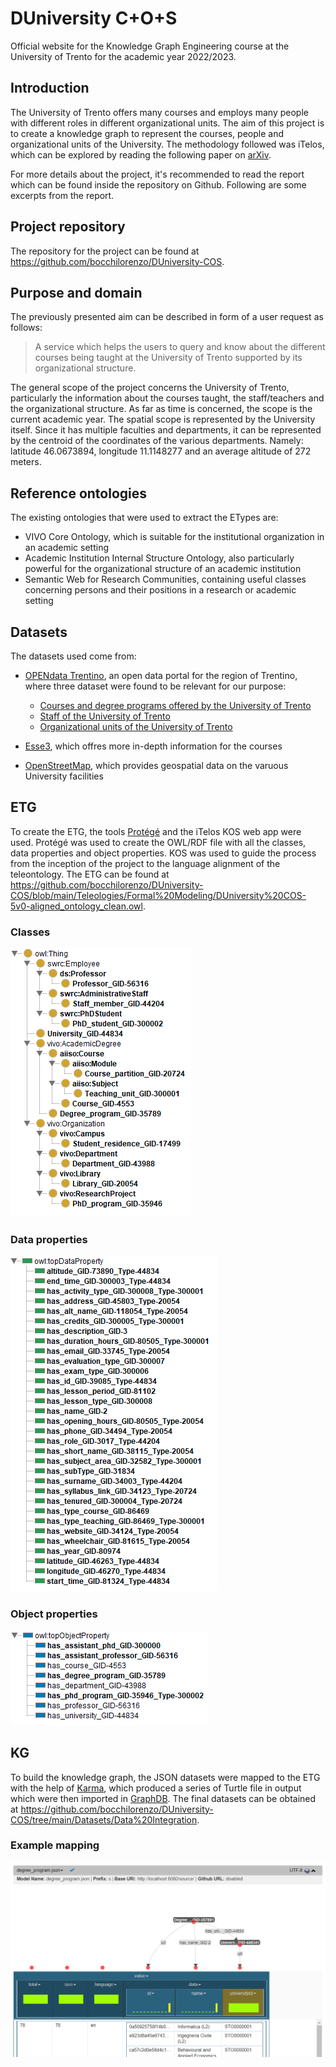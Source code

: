 # DUniversity C+O+S

Official website for the Knowledge Graph Engineering course at the University of Trento for the academic year 2022/2023.

## Introduction

The University of Trento offers many courses and employs many people with different roles in different organizational units. The aim of this project is to create a knowledge graph to represent the courses, people and organizational units of the University. The methodology followed was iTelos, which can be explored by reading the following paper on [arXiv](https://arxiv.org/abs/2105.09418).

For more details about the project, it's recommended to read the report which can be found inside the repository on Github. Following are some excerpts from the report.

## Project repository

The repository for the project can be found at <https://github.com/bocchilorenzo/DUniversity-COS>.

## Purpose and domain

The previously presented aim can be described in form of a user request as follows:

> A service which helps the users to query and know about the different courses being taught at the University of Trento supported by its organizational structure.

The general scope of the project concerns the University of Trento, particularly the information about the courses taught, the staff/teachers and the organizational structure. As far as time is concerned, the scope is the current academic year. The spatial scope is represented by the University itself. Since it has multiple faculties and departments, it can be represented by the centroid of the coordinates of the various departments. Namely: latitude 46.0673894, longitude 11.1148277 and an average altitude of 272 meters.

## Reference ontologies

The existing ontologies that were used to extract the ETypes are:

- VIVO Core Ontology, which is suitable for the institutional organization in an academic setting
- Academic Institution Internal Structure Ontology, also particularly powerful for the organizational structure of an academic institution
- Semantic Web for Research Communities, containing useful classes concerning persons and their positions in a research or academic setting

## Datasets

The datasets used come from:

- [OPENdata Trentino](https://dati.trentino.it), an open data portal for the region of Trentino, where three dataset were found to be relevant for our purpose:
    
    - [Courses and degree programs offered by the University of Trento](https://dati.trentino.it/dataset/courses-and-degree-programs-offered-by-the-university-of-trento)
    - [Staff of the University of Trento](https://dati.trentino.it/dataset/staff-of-the-university-of-trento)
    - [Organizational units of the University of Trento](https://dati.trentino.it/dataset/organizational-units-of-the-university-of-trento)
- [Esse3](https://www.esse3.unitn.it/Root.do), which offres more in-depth information for the courses
- [OpenStreetMap](https://www.openstreetmap.org), which provides geospatial data on the varuous University facilities

## ETG

To create the ETG, the tools [Protégé](https://protege.stanford.edu/) and the iTelos KOS web app were used. Protégé was used to create the OWL/RDF file with all the classes, data properties and object properties. KOS was used to guide the process from the inception of the project to the language alignment of the teleontology. The ETG can be found at <https://github.com/bocchilorenzo/DUniversity-COS/blob/main/Teleologies/Formal%20Modeling/DUniversity%20COS-5v0-aligned_ontology_clean.owl>.

### Classes

![ETG classes](classes.png "Classes")

### Data properties

![ETG data properties](data.png "Data properties")

### Object properties

![ETG object properties](obj.png "Object properties")

## KG

To build the knowledge graph, the JSON datasets were mapped to the ETG with the help of [Karma](https://usc-isi-i2.github.io/karma/), which produced a series of Turtle file in output which were then imported in [GraphDB](https://graphdb.ontotext.com/).
The final datasets can be obtained at <https://github.com/bocchilorenzo/DUniversity-COS/tree/main/Datasets/Data%20Integration>.

### Example mapping
![Karma mapping](degree_program_karma.png "Karma mapping")